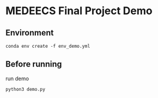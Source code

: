 # MEDEECS Final Project Demo

## Environment

```
conda env create -f env_demo.yml
```

## Before running

run demo
```
python3 demo.py
```